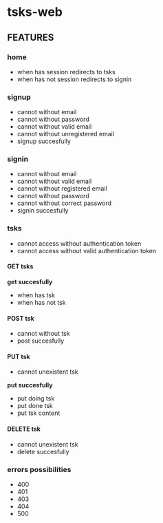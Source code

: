 # tsks-web

## FEATURES

### home

- when has session redirects to tsks
- when has not session redirects to signin

### signup

- cannot without email
- cannot without password
- cannot without valid email
- cannot without unregistered email
- signup succesfully

### signin

- cannot without email
- cannot without valid email
- cannot without registered email
- cannot without password
- cannot without correct password
- signin succesfully

### tsks

- cannot access without authentication token
- cannot access without valid authentication token

#### GET tsks

**get succesfully**
- when has tsk
- when has not tsk

#### POST tsk

- cannot without tsk
- post succesfully

#### PUT tsk

- cannot unexistent tsk

**put succesfully**
- put doing tsk
- put done tsk
- put tsk content

#### DELETE tsk

- cannot unexistent tsk
- delete succesfully

### errors possibilities

- 400
- 401
- 403
- 404
- 500